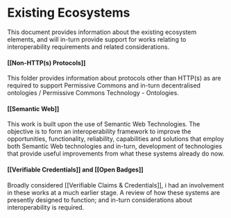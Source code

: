 # Existing Ecosystems

This document provides information about the existing ecosystem elements, and will in-turn provide support for works relating to interoperability requirements and related considerations.

#### [[Non-HTTP(s) Protocols]]

This folder provides information about protocols other than HTTP(s) as are required to support Permissive Commons and in-turn decentralised ontologies / Permissive Commons Technology  - Ontologies. 

#### [[Semantic Web]]

This work is built upon the use of Semantic Web Technologies.  The objective is to form an interoperability framework to improve the opportunities, functionality, reliability, capabilities and solutions that employ both Semantic Web technologies and in-turn, development of technologies that provide useful improvements from what these systems already do now.

#### [[Verifiable Credentials]] and [[Open Badges]]

Broadly considered [[Verifiable Claims & Credentials]], i had an involvement in these works at a much earlier stage.  A review of how these systems are presently designed to function; and in-turn considerations about interoperability is required. 
